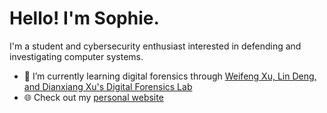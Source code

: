 # Hello! I'm Sophie.

I'm a student and cybersecurity enthusiast interested in defending and investigating computer systems.

- 🌱 I’m currently learning digital forensics through [Weifeng Xu, Lin Deng, and Dianxiang Xu's Digital Forensics Lab](https://github.com/frankwxu/digital-forensics-lab)
- 🌐 Check out my [personal website](https://sophiecchen.gitbook.io/cookie-bytes/)
